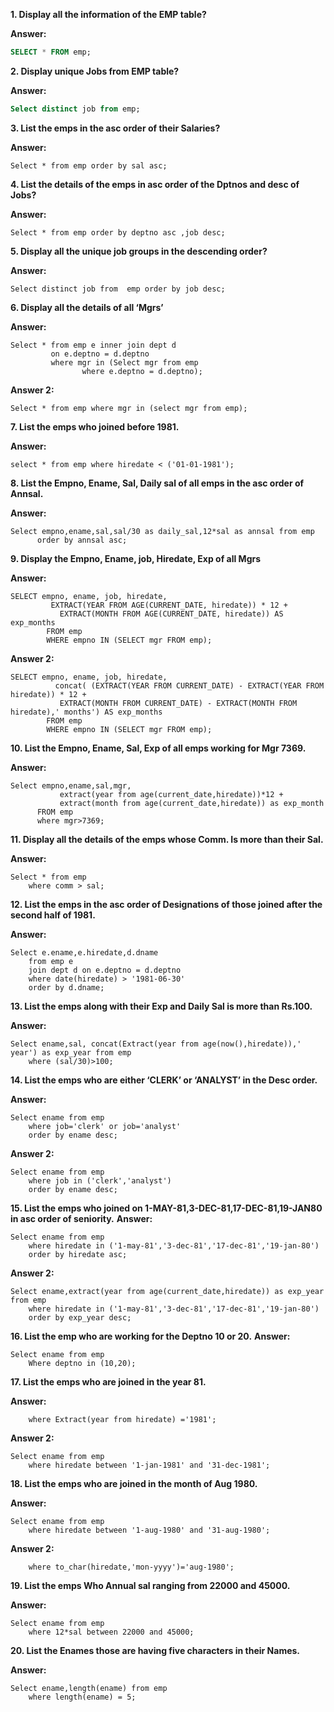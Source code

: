 **1. Display all the information of the EMP table?**

**Answer:**

```sql
SELECT * FROM emp; 
```

**2. Display unique Jobs from EMP table?**

**Answer:**

```sql
Select distinct job from emp;
```

**3. List the emps in the asc order of their Salaries?**

**Answer:**

```
Select * from emp order by sal asc;
```
**4. List the details of the emps in asc order of the Dptnos and desc of Jobs?**

**Answer:**

```
Select * from emp order by deptno asc ,job desc;
```
**5. Display all the unique job groups in the descending order?**

**Answer:**

```
Select distinct job from  emp order by job desc;
```

**6. Display all the details of all ‘Mgrs’**

**Answer:**

```
Select * from emp e inner join dept d
	     on e.deptno = d.deptno
	     where mgr in (Select mgr from emp
				where e.deptno = d.deptno);
```

**Answer 2:**

```
Select * from emp where mgr in (select mgr from emp);
```

**7. List the emps who joined before 1981.**

**Answer:**

```
select * from emp where hiredate < ('01-01-1981');
```

**8. List the Empno, Ename, Sal, Daily sal of all emps in the asc order of
    Annsal.**
    
**Answer:**

```
Select empno,ename,sal,sal/30 as daily_sal,12*sal as annsal from emp
      order by annsal asc;
```

**9. Display the Empno, Ename, job, Hiredate, Exp of all Mgrs**

**Answer:**

```
SELECT empno, ename, job, hiredate,
         EXTRACT(YEAR FROM AGE(CURRENT_DATE, hiredate)) * 12 +
           EXTRACT(MONTH FROM AGE(CURRENT_DATE, hiredate)) AS exp_months
        FROM emp
        WHERE empno IN (SELECT mgr FROM emp);
```
    
**Answer 2:**

```
SELECT empno, ename, job, hiredate,
          concat( (EXTRACT(YEAR FROM CURRENT_DATE) - EXTRACT(YEAR FROM hiredate)) * 12 +
           EXTRACT(MONTH FROM CURRENT_DATE) - EXTRACT(MONTH FROM hiredate),' months') AS exp_months
        FROM emp
        WHERE empno IN (SELECT mgr FROM emp);
```

**10. List the Empno, Ename, Sal, Exp of all emps working for Mgr 7369.**
 
 **Answer:**
 
 ```
Select empno,ename,sal,mgr,
            extract(year from age(current_date,hiredate))*12 +
        	extract(month from age(current_date,hiredate)) as exp_month
       FROM emp
       where mgr>7369;
```

**11. Display all the details of the emps whose Comm. Is more than their Sal.**

**Answer:**

```
Select * from emp
	where comm > sal;
```

**12. List the emps in the asc order of Designations of those joined after the
	second half of 1981.**

**Answer:**

```
Select e.ename,e.hiredate,d.dname
	from emp e
	join dept d on e.deptno = d.deptno
	where date(hiredate) > '1981-06-30'
	order by d.dname;
```

**13. List the emps along with their Exp and Daily Sal is more than Rs.100.**

**Answer:**

```
Select ename,sal, concat(Extract(year from age(now(),hiredate)),' year') as exp_year from emp
	where (sal/30)>100;
```

**14. List the emps who are either ‘CLERK’ or ‘ANALYST’ in the Desc
	order.**

**Answer:**

```
Select ename from emp
	where job='clerk' or job='analyst'
	order by ename desc;
```

**Answer 2:**

```
Select ename from emp
	where job in ('clerk','analyst')
	order by ename desc;
```

**15. List the emps who joined on 1-MAY-81,3-DEC-81,17-DEC-81,19-JAN80 in asc order of seniority.**
**Answer:**

```
Select ename from emp
	where hiredate in ('1-may-81','3-dec-81','17-dec-81','19-jan-80')
	order by hiredate asc;
```

**Answer 2:**

```
Select ename,extract(year from age(current_date,hiredate)) as exp_year from emp
	where hiredate in ('1-may-81','3-dec-81','17-dec-81','19-jan-80')
	order by exp_year desc;
```

**16. List the emp who are working for the Deptno 10 or 20.**
**Answer:**

```
Select ename from emp
	Where deptno in (10,20);
```

**17. List the emps who are joined in the year 81.**

**Answer:**

```Select ename from emp
	where Extract(year from hiredate) ='1981';
```

**Answer 2:**

```
Select ename from emp
	where hiredate between '1-jan-1981' and '31-dec-1981';
```

**18. List the emps who are joined in the month of Aug 1980.**

**Answer:**

```
Select ename from emp
	where hiredate between '1-aug-1980' and '31-aug-1980';
```

**Answer 2:**

```select ename from emp
	where to_char(hiredate,'mon-yyyy')='aug-1980';
```

**19. List the emps Who Annual sal ranging from 22000 and 45000.**

**Answer:**

```
Select ename from emp
	where 12*sal between 22000 and 45000;
```

**20. List the Enames those are having five characters in their Names.**

**Answer:**

```
Select ename,length(ename) from emp
	where length(ename) = 5;
```
